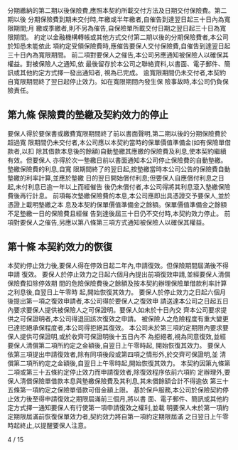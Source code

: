 分期繳納的第二期以後保險費,應照本契約所載交付方法及日期交付保險費。第二期以後 分期保險費到期未交付時,年繳或半年繳者,自催告到達翌日起三十日內為寬限期間;月 繳或季繳者,則不另為催告,自保險單所載交付日期之翌日起三十日為寬限期間。 約定以金融機構轉帳或其他方式交付第二期以後的分期保險費者,本公司於知悉未能依此 項約定受領保險費時,應催告要保人交付保險費,自催告到達翌日起三十日內為寬限期間。 前二項對要保人之催告,本公司另應通知被保險人以確保其權益。對被保險人之通知,依 最後留存於本公司之聯絡資料,以書面、電子郵件、簡訊或其他約定方式擇一發出通知者, 視為已完成。 逾寬限期間仍未交付者,本契約自寬限期間終了翌日起停止效力。如在寬限期間內發生保 險事故時,本公司仍負保險責任。

## 第九條 保險費的墊繳及契約效力的停止

要保人得於要保書或繳費寬限期間終了前以書面聲明,第二期以後的分期保險費於超過寬 限期間仍未交付者,本公司應以本契約當時的保單價值準備金(如有保險單借款者,以扣 除其借款本息後的餘額)自動墊繳其應繳的保險費及利息,使本契約繼續有效。但要保人 亦得於次一墊繳日前以書面通知本公司停止保險費的自動墊繳。墊繳保險費的利息,自寬 限期間終了的翌日起,按墊繳當時本公司公告的保險費自動墊繳的利率計算,並應於墊繳 日的翌日開始償付利息;但要保人自應償付利息之日起,未付利息已逾一年以上而經催告 後仍未償付者,本公司得將其利息滾入墊繳保險費後再行計息。 前項每次墊繳保險費的本息,本公司應即出具憑證交予要保人,並於憑證上載明墊繳之本 息及本契約保單價值準備金之餘額。保單價值準備金之餘額不足墊繳一日的保險費且經催 告到達後屆三十日仍不交付時,本契約效力停止。 前項對要保人之催告,另應以第八條第三項方式通知被保險人以確保其權益。

## 第十條 本契約效力的恢復

本契約停止效力後,要保人得在停效日起二年內,申請復效。但保險期間屆滿後不得申請 復效。 要保人於停止效力之日起六個月內提出前項復效申請,並經要保人清償保險費扣除停效期 間的危險保險費後之餘額及按本契約辦理保險單借款利率計算之利息後,自翌日上午零時 起,開始恢復其效力。 要保人於停止效力之日起六個月後提出第一項之復效申請者,本公司得於要保人之復效申 請送達本公司之日起五日內要求要保人提供被保險人之可保證明。要保人如未於十日內交 齊本公司要求提供之可保證明者,本公司得退回該次復效之申請。 被保險人之危險程度有重大變更已達拒絕承保程度者,本公司得拒絕其復效。 本公司未於第三項約定期限內要求要保人提供可保證明,或於收齊可保證明後十五日內不 為拒絕者,視為同意復效,並經要保人清償第二項所約定之金額後,自翌日上午零時起, 開始恢復其效力。 要保人依第三項提出申請復效者,除有同項後段或第四項之情形外,於交齊可保證明,並 清償第二項所約定之金額後,自翌日上午零時起,開始恢復其效力。 本契約因第九條第二項或第三十五條約定停止效力而申請復效者,除復效程序依前六項約 定辦理外,要保人清償保險單借款本息與墊繳保險費及其利息,其未償餘額合計不得逾依 第三十五條第一項約定之保險單借款可借金額上限。 基於保戶服務,本公司於保險契約停止效力後至得申請復效之期限屆滿前三個月,將以書 面、電子郵件、簡訊或其他約定方式擇一通知要保人有行使第一項申請復效之權利,並載 明要保人未於第一項約定期限屆滿前恢復保單效力者,契約效力將自第一項約定期限屆滿 之日翌日上午零時起終止,以提醒要保人注意。

4 / 15